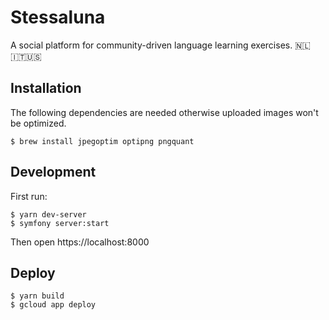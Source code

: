 # Stessaluna

A social platform for community-driven language learning exercises. 🇳🇱🇮🇹🇺🇸

## Installation

The following dependencies are needed otherwise uploaded images won't be optimized.

    $ brew install jpegoptim optipng pngquant

## Development

First run:

    $ yarn dev-server
    $ symfony server:start

Then open https://localhost:8000

## Deploy

    $ yarn build
    $ gcloud app deploy
